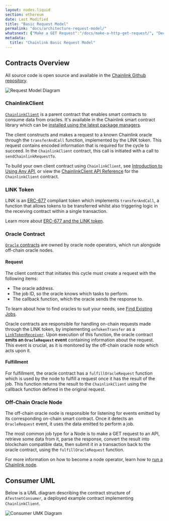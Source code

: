 ```yaml
---
layout: nodes.liquid
section: ethereum
date: Last Modified
title: "Basic Request Model"
permalink: "docs/architecture-request-model/"
whatsnext: {"Make a GET Request":"/docs/make-a-http-get-request/", "Decentralized Data Model":"/docs/architecture-decentralized-model/", "Off-Chain Reporting":"/docs/off-chain-reporting/"}
metadata:
  title: "Chainlink Basic Request Model"
---
```


## Contracts Overview

All source code is open source and available in the [Chainlink Github repository](https://github.com/smartcontractkit/chainlink).

![Request Model Diagram](/files/881ade6-Simple_Architecture_Diagram_1_V1.png)

### ChainlinkClient

[`ChainlinkClient`](https://github.com/smartcontractkit/chainlink/blob/master/contracts/src/v0.8/ChainlinkClient.sol) is a parent contract that enables smart contracts to consume data from oracles. It's available in the Chainlink smart contract library which can be [installed using the latest package managers](../create-a-chainlinked-project/).

The client constructs and makes a request to a known Chainlink oracle through the `transferAndCall` function, implemented by the LINK token. This request contains encoded information that is required for the cycle to succeed. In the `ChainlinkClient` contract, this call is initiated with a call to `sendChainlinkRequestTo`.

To build your own client contract using `ChainlinkClient`, see [Introduction to Using Any API](../request-and-receive-data/), or view the [ChainlinkClient API Reference](../chainlink-framework/) for the `ChainlinkClient` contract.

### LINK Token

LINK is an [ERC-677](https://github.com/ethereum/EIPs/issues/677) compliant token which implements `transferAndCall`, a function that allows tokens to be transferred whilst also triggering logic in the receiving contract within a single transaction.

Learn more about [ERC-677 and the LINK token](../link-token-contracts/).

### Oracle Contract

[`Oracle` contracts](https://github.com/smartcontractkit/chainlink/blob/master/contracts/src/v0.8/interfaces/OracleInterface.sol) are owned by oracle node operators, which run alongside off-chain oracle nodes.

#### Request

The client contract that initiates this cycle must create a request with the following items:

- The oracle address.
- The job ID, so the oracle knows which tasks to perform.
- The callback function, which the oracle sends the response to.

To learn about how to find oracles to suit your needs, see [Find Existing Jobs](../listing-services/).

Oracle contracts are responsible for handling on-chain requests made through the LINK token, by implementing `onTokenTransfer` as a <a href="https://github.com/smartcontractkit/chainlink/blob/master/contracts/src/v0.6/LinkTokenReceiver.sol" target="_blank">`LinkTokenReceiver`</a>. Upon execution of this function, the oracle contract **emits an `OracleRequest` event** containing information about the request. This event is crucial, as it is monitored by the off-chain oracle node which acts upon it.

#### Fulfillment

For fulfillment, the oracle contract has a `fulfillOracleRequest` function which is used by the node to fulfill a request once it has the result of the job. This function returns the result to the `ChainlinkClient` using the callback function defined in the original request.

### Off-Chain Oracle Node

The off-chain oracle node is responsible for listening for events emitted by its corresponding on-chain smart contract. Once it detects an `OracleRequest` event, it uses the data emitted to perform a job.

The most common job type for a Node is to make a GET request to an API, retrieve some data from it, parse the response, convert the result into blockchain compatible data, then submit it in a transaction back to the oracle contract, using the `fulfillOracleRequest` function.

For more information on how to become a node operator, learn how to [run a Chainlink node](/docs/running-a-chainlink-node/).

## Consumer UML

Below is a UML diagram describing the contract structure of `ATestnetConsumer`, a deployed example contract implementing `ChainlinkClient`.

![Consumer UMK Diagram](/files/8ac3fc1-69a048b-Consumer_UML.svg)
